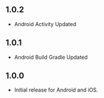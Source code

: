 ## 1.0.2
* Android Activity Updated

## 1.0.1
* Android Build Gradle Updated

## 1.0.0
* Initial release for Android and iOS.